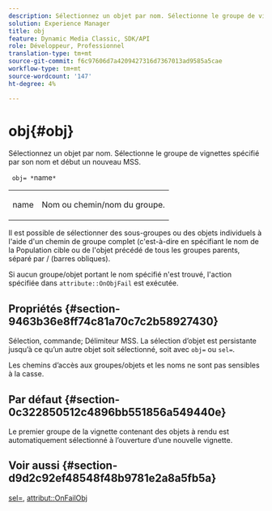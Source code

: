 ```yaml
---
description: Sélectionnez un objet par nom. Sélectionne le groupe de vignettes spécifié par son nom et début un nouveau MSS.
solution: Experience Manager
title: obj
feature: Dynamic Media Classic, SDK/API
role: Développeur, Professionnel
translation-type: tm+mt
source-git-commit: f6c97606d7a4209427316d7367013ad9585a5cae
workflow-type: tm+mt
source-wordcount: '147'
ht-degree: 4%

---
```



# obj{#obj}

Sélectionnez un objet par nom. Sélectionne le groupe de vignettes spécifié par son nom et début un nouveau MSS.

` obj= *`name`*`

<table id="simpletable_6E0DA6CBCDCF4CDDAFA5A4C38E0D5FC5"> 
 <tr class="strow"> 
  <td class="stentry"> <p> <span class="codeph"> <span class="varname"> name  </span> </span> </p> </td> 
  <td class="stentry"> <p>Nom ou chemin/nom du groupe. </p> </td> 
 </tr> 
</table>

Il est possible de sélectionner des sous-groupes ou des objets individuels à l&#39;aide d&#39;un chemin de groupe complet (c&#39;est-à-dire en spécifiant le nom de la Population cible ou de l&#39;objet précédé de tous les groupes parents, séparé par / (barres obliques).

Si aucun groupe/objet portant le nom spécifié n&#39;est trouvé, l&#39;action spécifiée dans `attribute::OnObjFail` est exécutée.

## Propriétés {#section-9463b36e8ff74c81a70c7c2b58927430}

Sélection, commande; Délimiteur MSS. La sélection d’objet est persistante jusqu’à ce qu’un autre objet soit sélectionné, soit avec `obj=` ou `sel=`.

Les chemins d’accès aux groupes/objets et les noms ne sont pas sensibles à la casse.

## Par défaut {#section-0c322850512c4896bb551856a549440e}

Le premier groupe de la vignette contenant des objets à rendu est automatiquement sélectionné à l’ouverture d’une nouvelle vignette.

## Voir aussi {#section-d9d2c92ef48548f48b9781e2a8a5fb5a}

[sel=](../../../../../ir-api/http-protocol/image-rendering-api-ref/c-ir-http-protocol-ref/c-ir-http-protocol-command-reference/r-ir-sel.md#reference-01322c58d414481385c29fcdd27a090b),  [attribut::OnFailObj](../../../../../ir-api/material-cat/image-rendering-api-ref/c-ir-material-catalog/c-ir-attributes-reference/r-ir-onfailobj.md#reference-4c6ba90418e84da5831f8573bbbf2c8d)
